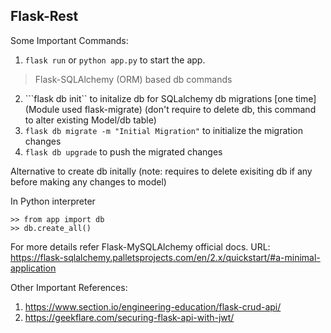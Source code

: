 ## Flask-Rest

Some Important Commands:

1) ```flask run``` or ```python app.py``` to start the app.
> Flask-SQLAlchemy (ORM) based db commands
2) ```flask db init`` to initalize db for SQLalchemy db migrations [one time] (Module used flask-migrate) (don't require to delete db, this command to alter existing Model/db table)
3) ```flask db migrate -m "Initial Migration"``` to initialize the migration changes
4) ```flask db upgrade``` to push the migrated changes


Alternative to create db initally (note: requires to delete exisiting db if any before making any changes to model)

In Python interpreter

```
>> from app import db
>> db.create_all()
```

For more details refer Flask-MySQLAlchemy official docs.
URL: https://flask-sqlalchemy.palletsprojects.com/en/2.x/quickstart/#a-minimal-application


Other Important References:
1) https://www.section.io/engineering-education/flask-crud-api/
2) https://geekflare.com/securing-flask-api-with-jwt/